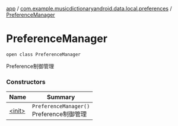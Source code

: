 [app](../../index.md) / [com.example.musicdictionaryandroid.data.local.preferences](../index.md) / [PreferenceManager](./index.md)

# PreferenceManager

`open class PreferenceManager`

Preference制御管理

### Constructors

| Name | Summary |
|---|---|
| [&lt;init&gt;](-init-.md) | `PreferenceManager()`<br>Preference制御管理 |
